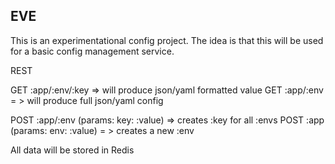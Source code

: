 ## EVE
This is an experimentational config project.  The idea is that this will
be used for a basic config management service.

REST

GET :app/:env/:key => will produce json/yaml formatted value
GET :app/:env = > will produce full json/yaml config

POST :app/:env (params: key: :value) => creates :key for all :envs
POST :app (params: env: :value) = > creates a new :env

All data will be stored in Redis
